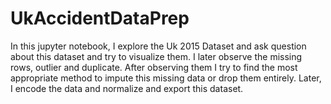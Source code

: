# UkAccidentDataPrep
In this jupyter notebook, I explore the Uk 2015 Dataset and ask question about this dataset and try to visualize them. I later observe the missing rows, outlier and duplicate.
After observing them I try to find the most appropriate method to impute this missing data or drop them entirely. Later, I encode the data and normalize and export this dataset.
